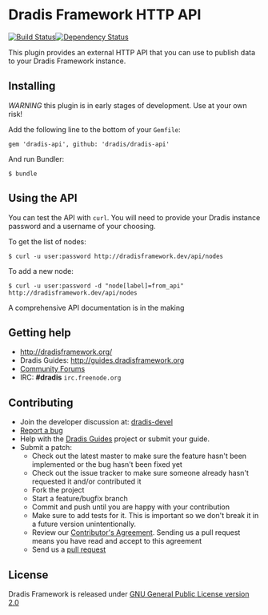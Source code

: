 Dradis Framework HTTP API
=========================

[![Build Status](https://secure.travis-ci.org/dradis/dradis-api.png)][travis][![Dependency Status](https://gemnasium.com/dradis/dradis-api.png)][gemnasium]

[travis]: https://secure.travis-ci.org/dradis/dradis-api
[gemnasium]: https://gemnasium.com/dradis/dradis-api

This plugin provides an external HTTP API that you can use to publish data to your Dradis Framework instance.

Installing
----------

*WARNING* this plugin is in early stages of development. Use at your own risk!

Add the following line to the bottom of your `Gemfile`:

```
gem 'dradis-api', github: 'dradis/dradis-api'
```

And run Bundler:

```
$ bundle
```

Using the API
-------------
You can test the API with `curl`. You will need to provide your Dradis instance password and a username of your choosing.

To get the list of nodes:
```
$ curl -u user:password http://dradisframework.dev/api/nodes
```

To add a new node:
```
$ curl -u user:password -d "node[label]=from_api" http://dradisframework.dev/api/nodes
```

A comprehensive API documentation is in the making

Getting help
------------
* http://dradisframework.org/
* Dradis Guides: http://guides.dradisframework.org
* [Community Forums](http://dradisframework.org/community/)
* IRC: **#dradis** `irc.freenode.org`


Contributing
------------

* Join the developer discussion at: [dradis-devel](https://lists.sourceforge.net/mailman/listinfo/dradis-devel)
* [Report a bug](https://github.com/dradis/dradis-api/issues)
* Help with the [Dradis Guides](https://github.com/dradis/dradisguides) project or submit your guide.
* Submit a patch:
  * Check out the latest master to make sure the feature hasn't been implemented or the bug hasn't been fixed yet
  * Check out the issue tracker to make sure someone already hasn't requested it and/or contributed it
  * Fork the project
  * Start a feature/bugfix branch
  * Commit and push until you are happy with your contribution
  * Make sure to add tests for it. This is important so we don't break it in a future version unintentionally.
  * Review our [Contributor's Agreement](https://github.com/dradis/dradisframework/wiki/Contributor%27s-agreement). Sending us a pull request means you have read and accept to this agreement
  * Send us a [pull request](http://help.github.com/pull-requests/)


License
-------

Dradis Framework is released under [GNU General Public License version 2.0](http://www.gnu.org/licenses/old-licenses/gpl-2.0.html)
